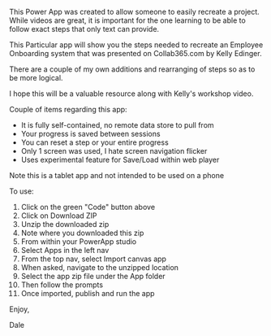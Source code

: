 This Power App was created to allow someone to easily recreate a project. While videos are great, it is important for the one learning to be able to follow exact steps that only text can provide.

This Particular app will show you the steps needed to recreate an Employee Onboarding system that was presented on Collab365.com by Kelly Edinger.

There are a couple of my own additions and rearranging of steps so as to be more logical.

I hope this will be a valuable resource along with Kelly's workshop video.

Couple of items regarding this app:

- It is fully self-contained, no remote data store to pull from
- Your progress is saved between sessions
- You can reset a step or your entire progress
- Only 1 screen was used, I hate screen navigation flicker
- Uses experimental feature for Save/Load within web player

Note this is a tablet app and not intended to be used on a phone

To use:

1. Click on the green "Code" button above
2. Click on Download ZIP
3. Unzip the downloaded zip
4. Note where you downloaded this zip
5. From within your PowerApp studio
6. Select Apps in the left nav
7. From the top nav, select Import canvas app
8. When asked, navigate to the unzipped location
9. Select the app zip file under the App folder
10. Then follow the prompts
11. Once imported, publish and run the app

Enjoy,

Dale

 
